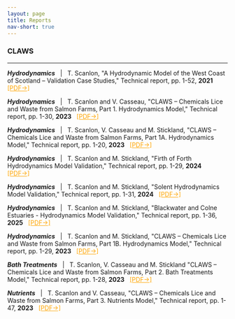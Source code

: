 ```yaml
---
layout: page
title: Reports
nav-short: true
--- 
```


### CLAWS
---

<p><b><i>Hydrodynamics</i></b> &nbsp; | &nbsp; T. Scanlon, "A Hydrodynamic Model of the West Coast of Scotland – Validation Case Studies," Technical report, pp. 1-52, <b>2021</b> &nbsp; <a href="/docs/validation_reports/West_Coast_Hydrodynamic_Model_Validation_Report_v2.pdf" target="_blank" style="color:orange"> [PDF→]</a></p>

<p><b><i>Hydrodynamics</i></b> &nbsp; | &nbsp; T. Scanlon and V. Casseau, "CLAWS – Chemicals Lice and Waste from Salmon
Farms, Part 1. Hydrodynamics Model," Technical report, pp. 1-30, <b>2023</b> &nbsp; <a href="/docs/validation_reports/CLAWS_1_Hydrodynamics_Module.pdf" target="_blank" style="color:orange"> [PDF→]</a></p>

<p><b><i>Hydrodynamics</i></b> &nbsp; | &nbsp; T. Scanlon, V. Casseau and M. Stickland, "CLAWS – Chemicals Lice and Waste from Salmon
Farms, Part 1A. Hydrodynamics Model," Technical report, pp. 1-20, <b>2023</b> &nbsp; <a href="/docs/validation_reports/CLAWS_1_A_Hydrodynamics_Module.pdf" target="_blank" style="color:orange"> [PDF→]</a></p>

<p><b><i>Hydrodynamics</i></b> &nbsp; | &nbsp; T. Scanlon and M. Stickland, "Firth of Forth Hydrodynamics Model Validation," Technical report, pp. 1-29, <b>2024</b> &nbsp; <a href="/docs/validation_reports/Firth_of_Forth_Hydrodynamics_Model_Validation.pdf" target="_blank" style="color:orange"> [PDF→]</a></p>

<p><b><i>Hydrodynamics</i></b> &nbsp; | &nbsp; T. Scanlon and M. Stickland, "Solent Hydrodynamics Model Validation," Technical report, pp. 1-31, <b>2024</b> &nbsp; <a href="/docs/validation_reports/Solent_Hydrodynamics_Model_Validation.pdf" target="_blank" style="color:orange"> [PDF→]</a></p>

<p><b><i>Hydrodynamics</i></b> &nbsp; | &nbsp; T. Scanlon and M. Stickland, "Blackwater and Colne Estuaries - Hydrodynamics Model Validation," Technical report, pp. 1-36, <b>2025</b> &nbsp; <a href="/docs/validation_reports/Blackwater_and_Colne_Estuaries_Hydrodynamics_Model_Validation.pdf" target="_blank" style="color:orange"> [PDF→]</a></p>

<p><b><i>Hydrodynamics</i></b> &nbsp; | &nbsp; T. Scanlon and M. Stickland, "CLAWS – Chemicals Lice and Waste from Salmon
Farms, Part 1B. Hydrodynamics Model," Technical report, pp. 1-29, <b>2023</b> &nbsp; <a href="/docs/validation_reports/CLAWS_1_B_Hydrodynamics_Module.pdf" target="_blank" style="color:orange"> [PDF→]</a></p>

<p><b><i>Bath Treatments</i></b> &nbsp; | &nbsp; T. Scanlon, V. Casseau and M. Stickland "CLAWS – Chemicals Lice and Waste from Salmon
Farms, Part 2. Bath Treatments Model," Technical report, pp. 1-28, <b>2023</b> &nbsp; <a href="/docs/validation_reports/CLAWS_2_Bath_Treatments_Module.pdf" target="_blank" style="color:orange"> [PDF→]</a></p>

<p><b><i>Nutrients</i></b> &nbsp; | &nbsp; T. Scanlon and V. Casseau, "CLAWS – Chemicals Lice and Waste from Salmon
Farms, Part 3. Nutrients Model," Technical report, pp. 1-47, <b>2023</b> &nbsp; <a href="/docs/validation_reports/CLAWS_3_Nutrients_Module.pdf" target="_blank" style="color:orange"> [PDF→]</a></p>
